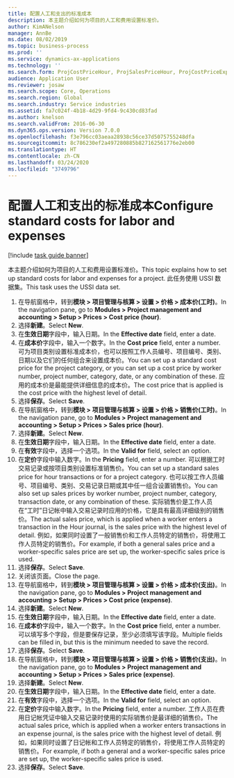 ```yaml
---
title: 配置人工和支出的标准成本
description: 本主题介绍如何为项目的人工和费用设置标准价。
author: KimANelson
manager: AnnBe
ms.date: 08/02/2019
ms.topic: business-process
ms.prod: ''
ms.service: dynamics-ax-applications
ms.technology: ''
ms.search.form: ProjCostPriceHour, ProjSalesPriceHour, ProjCostPriceExpense, ProjSalesPriceCost
audience: Application User
ms.reviewer: josaw
ms.search.scope: Core, Operations
ms.search.region: Global
ms.search.industry: Service industries
ms.assetid: fa7c024f-4b18-4d29-9fd4-9c430cd83fad
ms.author: knelson
ms.search.validFrom: 2016-06-30
ms.dyn365.ops.version: Version 7.0.0
ms.openlocfilehash: f3e796cc03aeaa28938c56ce37d5075755248dfa
ms.sourcegitcommit: 8c786230ef2a497280885b827162561776e2eb00
ms.translationtype: HT
ms.contentlocale: zh-CN
ms.lasthandoff: 03/24/2020
ms.locfileid: "3749796"
---
```

# <a name="configure-standard-costs-for-labor-and-expenses"></a><span data-ttu-id="b2964-103">配置人工和支出的标准成本</span><span class="sxs-lookup"><span data-stu-id="b2964-103">Configure standard costs for labor and expenses</span></span>

[!include [task guide banner](../../includes/task-guide-banner.md)]

<span data-ttu-id="b2964-104">本主题介绍如何为项目的人工和费用设置标准价。</span><span class="sxs-lookup"><span data-stu-id="b2964-104">This topic explains how to set up standard costs for labor and expenses for a project.</span></span> <span data-ttu-id="b2964-105">此任务使用 USSI 数据集。</span><span class="sxs-lookup"><span data-stu-id="b2964-105">This task uses the USSI data set.</span></span>

1. <span data-ttu-id="b2964-106">在导航窗格中，转到**模块 > 项目管理与核算 > 设置 > 价格 > 成本价(工时)**。</span><span class="sxs-lookup"><span data-stu-id="b2964-106">In the navigation pane, go to **Modules > Project management and accounting > Setup > Prices > Cost price (hour)**.</span></span>
2. <span data-ttu-id="b2964-107">选择**新建**。</span><span class="sxs-lookup"><span data-stu-id="b2964-107">Select **New**.</span></span>
3. <span data-ttu-id="b2964-108">在**生效日期**字段中，输入日期。</span><span class="sxs-lookup"><span data-stu-id="b2964-108">In the **Effective date** field, enter a date.</span></span>
4. <span data-ttu-id="b2964-109">在**成本价**字段中，输入一个数字。</span><span class="sxs-lookup"><span data-stu-id="b2964-109">In the **Cost price** field, enter a number.</span></span> <span data-ttu-id="b2964-110">可为项目类别设置标准成本价，也可以按照工作人员编号、项目编号、类别、日期以及它们的任何组合来设置成本价。</span><span class="sxs-lookup"><span data-stu-id="b2964-110">You can set up a standard cost price for the project category, or you can set up a cost price by worker number, project number, category, date, or any combination of these.</span></span> <span data-ttu-id="b2964-111">应用的成本价是最能提供详细信息的成本价。</span><span class="sxs-lookup"><span data-stu-id="b2964-111">The cost price that is applied is the cost price with the highest level of detail.</span></span>  
5. <span data-ttu-id="b2964-112">选择**保存**。</span><span class="sxs-lookup"><span data-stu-id="b2964-112">Select **Save**.</span></span>
6. <span data-ttu-id="b2964-113">在导航窗格中，转到**模块 > 项目管理与核算 > 设置 > 价格 > 销售价(工时)**。</span><span class="sxs-lookup"><span data-stu-id="b2964-113">In the navigation pane, go to **Modules > Project management and accounting > Setup > Prices > Sales price (hour)**.</span></span>
7. <span data-ttu-id="b2964-114">选择**新建**。</span><span class="sxs-lookup"><span data-stu-id="b2964-114">Select **New**.</span></span>
8. <span data-ttu-id="b2964-115">在**生效日期**字段中，输入日期。</span><span class="sxs-lookup"><span data-stu-id="b2964-115">In the **Effective date** field, enter a date.</span></span>
9. <span data-ttu-id="b2964-116">在**有效**字段中，选择一个选项。</span><span class="sxs-lookup"><span data-stu-id="b2964-116">In the **Valid for** field, select an option.</span></span>
10. <span data-ttu-id="b2964-117">在**定价**字段中输入数字。</span><span class="sxs-lookup"><span data-stu-id="b2964-117">In the **Pricing** field, enter a number.</span></span> <span data-ttu-id="b2964-118">可以根据工时交易记录或按项目类别设置标准销售价。</span><span class="sxs-lookup"><span data-stu-id="b2964-118">You can set up a standard sales price for hour transactions or for a project category.</span></span> <span data-ttu-id="b2964-119">也可以按工作人员编号、项目编号、类别、交易记录日期或其中任一组合设置销售价。</span><span class="sxs-lookup"><span data-stu-id="b2964-119">You can also set up sales prices by worker number, project number, category, transaction date, or any combination of these.</span></span> <span data-ttu-id="b2964-120">实际销售价是工作人员在“工时”日记帐中输入交易记录时应用的价格，它是具有最高详细级别的销售价。</span><span class="sxs-lookup"><span data-stu-id="b2964-120">The actual sales price, which is applied when a worker enters a transaction in the Hour journal, is the sales price with the highest level of detail.</span></span> <span data-ttu-id="b2964-121">例如，如果同时设置了一般销售价和工作人员特定的销售价，将使用工作人员特定的销售价。</span><span class="sxs-lookup"><span data-stu-id="b2964-121">For example, if both a general sales price and a worker-specific sales price are set up, the worker-specific sales price is used.</span></span>  
11. <span data-ttu-id="b2964-122">选择**保存**。</span><span class="sxs-lookup"><span data-stu-id="b2964-122">Select **Save**.</span></span>
12. <span data-ttu-id="b2964-123">关闭该页面。</span><span class="sxs-lookup"><span data-stu-id="b2964-123">Close the page.</span></span>
13. <span data-ttu-id="b2964-124">在导航窗格中，转到**模块 > 项目管理与核算 > 设置 > 价格 > 成本价(支出)**。</span><span class="sxs-lookup"><span data-stu-id="b2964-124">In the navigation pane, go to **Modules > Project management and accounting > Setup > Prices > Cost price (expense)**.</span></span>
14. <span data-ttu-id="b2964-125">选择**新建**。</span><span class="sxs-lookup"><span data-stu-id="b2964-125">Select **New**.</span></span>
15. <span data-ttu-id="b2964-126">在**生效日期**字段中，输入日期。</span><span class="sxs-lookup"><span data-stu-id="b2964-126">In the **Effective date** field, enter a date.</span></span>
16. <span data-ttu-id="b2964-127">在**成本价**字段中，输入一个数字。</span><span class="sxs-lookup"><span data-stu-id="b2964-127">In the **Cost price** field, enter a number.</span></span> <span data-ttu-id="b2964-128">可以填写多个字段，但是要保存记录，至少必须填写该字段。</span><span class="sxs-lookup"><span data-stu-id="b2964-128">Multiple fields can be filled in, but this is the minimum needed to save the record.</span></span>  
17. <span data-ttu-id="b2964-129">选择**保存**。</span><span class="sxs-lookup"><span data-stu-id="b2964-129">Select **Save**.</span></span>
18. <span data-ttu-id="b2964-130">在导航窗格中，转到**模块 > 项目管理与核算 > 设置 > 价格 > 销售价(支出)**。</span><span class="sxs-lookup"><span data-stu-id="b2964-130">In the navigation pane, go to **Modules > Project management and accounting > Setup > Prices > Sales price (expense)**.</span></span>
19. <span data-ttu-id="b2964-131">选择**新建**。</span><span class="sxs-lookup"><span data-stu-id="b2964-131">Select **New**.</span></span>
20. <span data-ttu-id="b2964-132">在**生效日期**字段中，输入日期。</span><span class="sxs-lookup"><span data-stu-id="b2964-132">In the **Effective date** field, enter a date.</span></span>
21. <span data-ttu-id="b2964-133">在**有效**字段中，选择一个选项。</span><span class="sxs-lookup"><span data-stu-id="b2964-133">In the **Valid for** field, select an option.</span></span>
22. <span data-ttu-id="b2964-134">在**定价**字段中输入数字。</span><span class="sxs-lookup"><span data-stu-id="b2964-134">In the **Pricing** field, enter a number.</span></span> <span data-ttu-id="b2964-135">工作人员在费用日记帐凭证中输入交易记录时使用的实际销售价是最详细的销售价。</span><span class="sxs-lookup"><span data-stu-id="b2964-135">The actual sales price, which is applied when a worker enters transactions in an expense journal, is the sales price with the highest level of detail.</span></span> <span data-ttu-id="b2964-136">例如，如果同时设置了日记帐和工作人员特定的销售价，将使用工作人员特定的销售价。</span><span class="sxs-lookup"><span data-stu-id="b2964-136">For example, if both a general and a worker-specific sales price are set up, the worker-specific sales price is used.</span></span>  
23. <span data-ttu-id="b2964-137">选择**保存**。</span><span class="sxs-lookup"><span data-stu-id="b2964-137">Select **Save**.</span></span>

